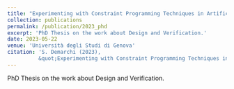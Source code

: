 ```yaml
---
title: "Experimenting with Constraint Programming Techniques in Artificial Intelligence: Automated System Design and Verification of Neural Networks"
collection: publications
permalink: /publication/2023_phd
excerpt: 'PhD Thesis on the work about Design and Verification.'
date: 2023-05-22
venue: 'Università degli Studi di Genova'
citation: 'S. Demarchi (2023),
          &quot;Experimenting with Constraint Programming Techniques in Artificial Intelligence: Automated System Design and Verification of Neural Networks.&quot; <i>PhD Thesis, 2023.</i>'
---
```


PhD Thesis on the work about Design and Verification.
